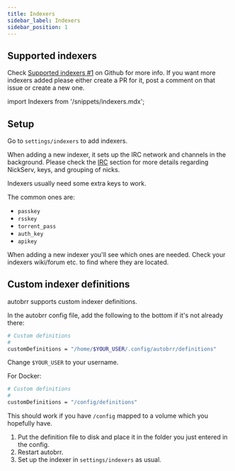 ```yaml
---
title: Indexers
sidebar_label: Indexers
sidebar_position: 1
---
```


## Supported indexers

Check [Supported indexers #1](https://github.com/autobrr/autobrr/issues/1) on Github for more info.
If you want more indexers added please either create a PR for it, post a comment on that issue or create a new one.

import Indexers from '/snippets/indexers.mdx';

<Indexers/>

## Setup

Go to `settings/indexers` to add indexers.

When adding a new indexer, it sets up the IRC network and channels in the background.
Please check the [IRC]( ./irc ) section for more details regarding NickServ, keys, and grouping of nicks.

Indexers usually need some extra keys to work.

The common ones are:

* `passkey`
* `rsskey`
* `torrent_pass`
* `auth_key`
* `apikey`

When adding a new indexer you'll see which ones are needed. Check your indexers wiki/forum etc. to find where they are located.

## Custom indexer definitions

autobrr supports custom indexer definitions.

In the autobrr config file, add the following to the bottom if it's not already there:

```bash
# Custom definitions
#
customDefinitions = "/home/$YOUR_USER/.config/autobrr/definitions"
```

Change `$YOUR_USER` to your username.

For Docker:

```bash
# Custom definitions
#
customDefinitions = "/config/definitions"
```

This should work if you have `/config` mapped to a volume which you hopefully have.

1. Put the definition file to disk and place it in the folder you just entered in the config.
2. Restart autobrr.
3. Set up the indexer in `settings/indexers` as usual.
